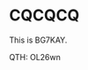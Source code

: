 # CQCQCQ

This is BG7KAY.

QTH: OL26wn 


<div>
<!-- Google tag (gtag.js) -->
<script async src="https://www.googletagmanager.com/gtag/js?id=G-85M369GVEJ"></script>
<script>
  window.dataLayer = window.dataLayer || [];
  function gtag(){dataLayer.push(arguments);}
  gtag('js', new Date());

  gtag('config', 'G-85M369GVEJ');
</script>
</div>
